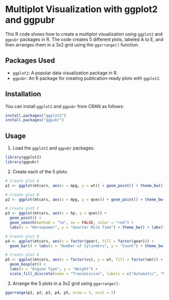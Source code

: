 # Multiplot Visualization with ggplot2 and ggpubr

This R code shows how to create a multiplot visualization using `ggplot2` and `ggpubr` packages in R. The code creates 5 different plots, labeled A to E, and then arranges them in a 3x2 grid using the `ggarrange()` function.


## Packages Used
- `ggplot2`: A popular data visualization package in R.
- `ggpubr`: An R package for creating publication-ready plots with `ggplot2`.

## Installation

You can install `ggplot2` and `ggpubr` from CRAN as follows:

```r
install.packages("ggplot2")
install.packages("ggpubr")
```

## Usage

1. Load the `ggplot2` and `ggpubr` packages:

```r
library(ggplot2)
library(ggpubr)
```

2. Create each of the 5 plots:

```r
# Create plot A
p1 <- ggplot(mtcars, aes(x = mpg, y = wt)) + geom_point() + theme_bw() + labs(title = "A)") + theme(plot.title = element_text(hjust = - 0.1))

# Create plot B
p2 <- ggplot(mtcars, aes(x = mpg, y = qsec)) + geom_point() + theme_bw() + labs(title = "B)") + theme(plot.title = element_text(hjust = - 0.1))

# Create plot C
p3 <- ggplot(mtcars, aes(x = hp, y = qsec)) + 
  geom_point() + 
  geom_smooth(method = "lm", se = FALSE, color = "red") + 
  labs(x = "Horsepower", y = "Quarter Mile Time") + theme_bw() + labs(title = "D)") + theme(plot.title = element_text(hjust = - 0.1))

# Create plot D
p4 <- ggplot(mtcars, aes(x = factor(gear), fill = factor(gear))) +
  geom_bar() + labs(x = "Number of Cylinders", y = "Count") + theme_bw() + labs(title = "E)") + theme(plot.title = element_text(hjust = - 0.1))

# Create plot E
p5 <- ggplot(mtcars, aes(x = factor(vs), y = wt, fill = factor(am))) + 
  geom_boxplot() + 
  labs(x = "Engine Type", y = "Weight") + 
  scale_fill_discrete(name = "Transmission", labels = c("Automatic", "Manual")) + theme_bw() + labs(title = "C)") + theme(plot.title = element_text(hjust = - 0.1))
```

3. Arrange the 5 plots in a 3x2 grid using `ggarrange()`:

```r
ggarrange(p1, p2, p3, p4, p5, nrow = 3, ncol = 2)
```
